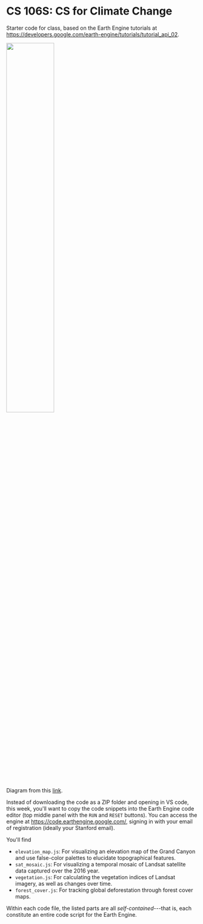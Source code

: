 # CS 106S: CS for Climate Change
Starter code for class, based on the Earth Engine tutorials at https://developers.google.com/earth-engine/tutorials/tutorial_api_02.

<img src="https://github.com/yanbenjamin/cs106s-climate/assets/84124256/e01e4920-9df0-4c2e-9da7-e8b07c28b28b" width=50% height=50%>
<p>Diagram from this <a href = "https://developers.google.com/earth-engine/guides/playground">link</a>.</p>

 
Instead of downloading the code as a ZIP folder and opening in VS code, this week, you'll want to copy the code snippets into the Earth Engine code editor (top middle panel with the `RUN` and `RESET` buttons). You can access the engine at https://code.earthengine.google.com/, signing in with your email of registration (ideally your Stanford email). 

You'll find 

- `elevation_map.js`: For visualizing an elevation map of the Grand Canyon and use false-color palettes to elucidate topographical features.
- `sat_mosaic.js`: For visualizing a temporal mosaic of Landsat satellite data captured over the 2016 year.
- `vegetation.js`: For calculating the vegetation indices of Landsat imagery, as well as changes over time.
- `forest_cover.js`: For tracking global deforestation through forest cover maps.  

Within each code file, the listed parts are all *self-contained*---that is, each constitute an entire code script for the Earth Engine.
